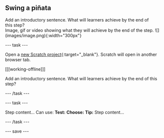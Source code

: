 ## Swing a piñata

<div style="display: flex; flex-wrap: wrap">
<div style="flex-basis: 200px; flex-grow: 1; margin-right: 15px;">
Add an introductory sentence. What will learners achieve by the end of this step?
</div>
<div>
Image, gif or video showing what they will achieve by the end of the step. ![](images/image.png){:width="300px"}
</div>
</div>

--- task ---

Open a [new Scratch project](http://rpf.io/scratch-new){:target="_blank"}. Scratch will open in another browser tab.

[[[working-offline]]]

Add an introductory sentence. What will learners achieve by the end of this step?

--- /task ---

--- task ---

Step content... 
Can use:
**Test:**
**Choose:**
**Tip:**
Step content...

--- /task ---

--- save ---